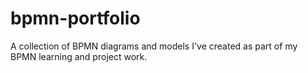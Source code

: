 # bpmn-portfolio
A collection of BPMN diagrams and models I've created as part of my BPMN learning and project work.
